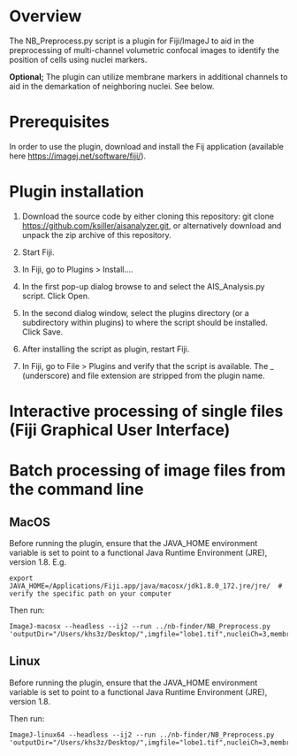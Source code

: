 # Overview

The NB_Preprocess.py script is a plugin for Fiji/ImageJ to aid in the preprocessing of multi-channel volumetric confocal images to identify the position of cells using nuclei markers.

**Optional;** The plugin can utilize membrane markers in additional channels to aid in the demarkation of neighboring nuclei. See below.

# Prerequisites

In order to use the plugin, download and install the Fij application (available here https://imagej.net/software/fiji/).

# Plugin installation

1. Download the source code by either cloning this repository: git clone https://github.com/ksiller/aisanalyzer.git, or alternatively download and unpack the zip archive of this repository.

2. Start Fiji.

3. In Fiji, go to Plugins > Install….

4. In the first pop-up dialog browse to and select the AIS_Analysis.py script. Click Open.

5. In the second dialog window, select the plugins directory (or a subdirectory within plugins) to where the script should be installed. Click Save.

6. After installing the script as plugin, restart Fiji.

7. In Fiji, go to File > Plugins and verify that the script is available. The _ (underscore) and file extension are stripped from the plugin name.

# Interactive processing of single files (Fiji Graphical User Interface)

# Batch processing of image files from the command line

## MacOS

Before running the plugin, ensure that the JAVA_HOME environment variable is set to point to a functional Java Runtime Environment (JRE), version 1.8. E.g.
```
export JAVA_HOME=/Applications/Fiji.app/java/macosx/jdk1.8.0_172.jre/jre/  # verify the specific path on your computer
```

Then run:
```
ImageJ-macosx --headless --ij2 --run ../nb-finder/NB_Preprocess.py 'outputDir="/Users/khs3z/Desktop/",imgfile="lobe1.tif",nucleiCh=3,membraneCh=1,medianXY=3.000000,medianZ=2.000000,adjust="True",show="False"'
```

## Linux

Before running the plugin, ensure that the JAVA_HOME environment variable is set to point to a functional Java Runtime Environment (JRE), version 1.8.

Then run:
```
ImageJ-linux64 --headless --ij2 --run ../nb-finder/NB_Preprocess.py 'outputDir="/Users/khs3z/Desktop/",imgfile="lobe1.tif",nucleiCh=3,membraneCh=1,medianXY=3.000000,medianZ=2.000000,adjust="True",show="False"'
```

